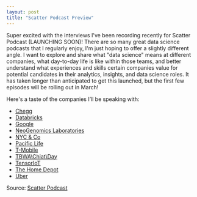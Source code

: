 ```yaml
---
layout: post
title: "Scatter Podcast Preview"
---
```


Super excited with the interviews I've been recording recently for Scatter Podcast (LAUNCHING SOON)! There are so many great data science podcasts that I regularly enjoy, I'm just hoping to offer a slightly different angle. I want to explore and share what "data science" means at different companies, what day-to-day life is like within those teams, and better understand what experiences and skills certain companies value for potential candidates in their analytics, insights, and data science roles. It has taken longer than anticipated to get this launched, but the first few episodes will be rolling out in March!

Here's a taste of the companies I’ll be speaking with:
* [Chegg](Link)
* [Databricks](link)
* [Google](link)
* [NeoGenomics Laboratories](link)
* [NYC & Co](link)
* [Pacific Life](link)
* [T-Mobile](link)
* [TBWA\Chiat\Day](link)
* [TensorIoT](link)
* [The Home Depot](link)
* [Uber](link)

Source: [Scatter Podcast](link)
